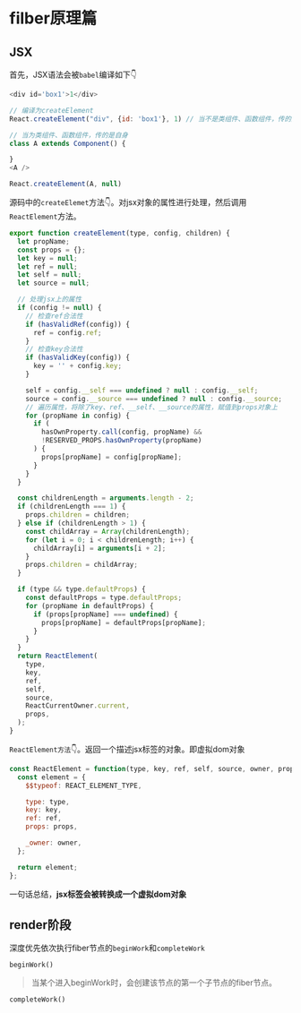 # filber原理篇

## JSX

首先，JSX语法会被`babel`编译如下👇

```js
<div id='box1'>1</div>

// 编译为createElement
React.createElement("div", {id: 'box1'}, 1) // 当不是类组件、函数组件，传的是字符串 如'div'

// 当为类组件、函数组件，传的是自身
class A extends Component() {

}
<A />

React.createElement(A, null)
```

源码中的`createElemet`方法👇。对jsx对象的属性进行处理，然后调用`ReactElement`方法。

```js
export function createElement(type, config, children) {
  let propName;
  const props = {};
  let key = null;
  let ref = null;
  let self = null;
  let source = null;

  // 处理jsx上的属性
  if (config != null) {
    // 检查ref合法性
    if (hasValidRef(config)) {
      ref = config.ref;
    }
    // 检查key合法性
    if (hasValidKey(config)) {
      key = '' + config.key;
    }

    self = config.__self === undefined ? null : config.__self;
    source = config.__source === undefined ? null : config.__source;
    // 遍历属性，将除了key、ref、__self、__source的属性，赋值到props对象上
    for (propName in config) {
      if (
        hasOwnProperty.call(config, propName) &&
        !RESERVED_PROPS.hasOwnProperty(propName)
      ) {
        props[propName] = config[propName];
      }
    }
  }

  const childrenLength = arguments.length - 2;
  if (childrenLength === 1) {
    props.children = children;
  } else if (childrenLength > 1) {
    const childArray = Array(childrenLength);
    for (let i = 0; i < childrenLength; i++) {
      childArray[i] = arguments[i + 2];
    }
    props.children = childArray;
  }

  if (type && type.defaultProps) {
    const defaultProps = type.defaultProps;
    for (propName in defaultProps) {
      if (props[propName] === undefined) {
        props[propName] = defaultProps[propName];
      }
    }
  }
  return ReactElement(
    type,
    key,
    ref,
    self,
    source,
    ReactCurrentOwner.current,
    props,
  );
}
```

`ReactElement方法`👇。返回一个描述jsx标签的对象。即虚拟dom对象

```js
const ReactElement = function(type, key, ref, self, source, owner, props) {
  const element = {
    $$typeof: REACT_ELEMENT_TYPE,

    type: type,
    key: key,
    ref: ref,
    props: props,

    _owner: owner,
  };

  return element;
};
```

一句话总结，**jsx标签会被转换成一个虚拟dom对象**

## render阶段


深度优先依次执行fiber节点的`beginWork`和`completeWork`

`beginWork()`

> 当某个进入beginWork时，会创建该节点的第一个子节点的fiber节点。

`completeWork()`



